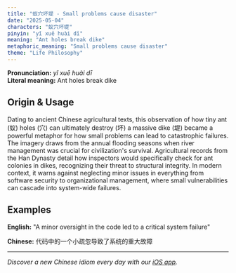 ```yaml
---
title: "蚁穴坏堤 - Small problems cause disaster"
date: "2025-05-04"
characters: "蚁穴坏堤"
pinyin: "yǐ xuē huài dī"
meaning: "Ant holes break dike"
metaphoric_meaning: "Small problems cause disaster"
theme: "Life Philosophy"
---
```


**Pronunciation:** *yǐ xuē huài dī*  
**Literal meaning:** Ant holes break dike

## Origin & Usage

Dating to ancient Chinese agricultural texts, this observation of how tiny ant (蚁) holes (穴) can ultimately destroy (坏) a massive dike (堤) became a powerful metaphor for how small problems can lead to catastrophic failures. The imagery draws from the annual flooding seasons when river management was crucial for civilization's survival. Agricultural records from the Han Dynasty detail how inspectors would specifically check for ant colonies in dikes, recognizing their threat to structural integrity. In modern context, it warns against neglecting minor issues in everything from software security to organizational management, where small vulnerabilities can cascade into system-wide failures.

## Examples

**English:** "A minor oversight in the code led to a critical system failure"

**Chinese:** 代码中的一个小疏忽导致了系统的重大故障

---

*Discover a new Chinese idiom every day with our [iOS app](https://apps.apple.com/us/app/daily-chinese-idioms/id6670238264).*
